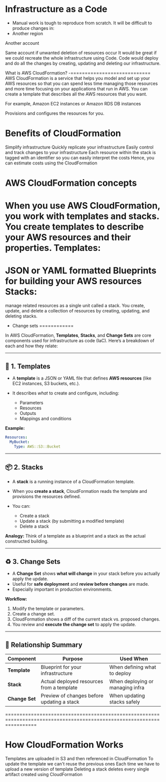 Infrastructure as a Code
=======================
- Manual work is tough to reproduce from scratch.
It will be difficult to produce changes in:
- Another region

Another account

Same account if unwanted deletion of resources occur
It would be great if we could recreate the whole infrastructure using Code.
Code would deploy and do all the changes by creating, updating and
deleting our infrastructure.

What is AWS CloudFormation?
-============================
AWS CloudFormation is a service that helps you model and set up your AWS
resources so that you can spend less time managing those resources and
more time focusing on your applications that run in AWS.
You can create a template that describes all the AWS resources that you
want.

For example, Amazon EC2 instances or Amazon RDS DB instances

Provisions and configures the resources for you.


Benefits of CloudFormation
==========================
Simplify infrastructure
Quickly replicate your infrastructure
Easily control and track changes to your infrastructure
Each resource within the stack is tagged with an identifier so you can easily
interpret the costs
Hence, you can estimate costs using the CloudFormation

AWS CloudFormation concepts
============================
When you use AWS CloudFormation, you work with templates and stacks.
You create templates to describe your AWS resources and their properties.
Templates:
============
JSON or YAML formatted
Blueprints for building your AWS resources
Stacks:
=========
manage related resources as a single unit called a stack.
You create, update, and delete a collection of resources by creating, updating,
and deleting stacks.
- Change sets
============

In AWS CloudFormation, **Templates**, **Stacks**, and **Change Sets** are core components used for infrastructure as code (IaC). Here’s a breakdown of each and how they relate:

---

## 🧾 1. **Templates**

* A **template** is a JSON or YAML file that defines **AWS resources** (like EC2 instances, S3 buckets, etc.).
* It describes *what* to create and configure, including:

  * Parameters
  * Resources
  * Outputs
  * Mappings and conditions

**Example:**

```yaml
Resources:
  MyBucket:
    Type: AWS::S3::Bucket
```

---

## 📦 2. **Stacks**

* A **stack** is a running instance of a CloudFormation template.
* When you **create a stack**, CloudFormation reads the template and provisions the resources defined.
* You can:

  * Create a stack
  * Update a stack (by submitting a modified template)
  * Delete a stack

**Analogy:**
Think of a template as a blueprint and a stack as the actual constructed building.

---

## ♻️ 3. **Change Sets**

* A **Change Set** shows **what will change** in your stack before you actually apply the update.
* Useful for **safe deployment** and **review before changes** are made.
* Especially important in production environments.

**Workflow:**

1. Modify the template or parameters.
2. Create a change set.
3. CloudFormation shows a diff of the current stack vs. proposed changes.
4. You review and **execute the change set** to apply the update.

---

## 🔁 Relationship Summary

| Component      | Purpose                                    | Used When                        |
| -------------- | ------------------------------------------ | -------------------------------- |
| **Template**   | Blueprint for your infrastructure          | When defining what to deploy     |
| **Stack**      | Actual deployed resources from a template  | When deploying or managing infra |
| **Change Set** | Preview of changes before updating a stack | When updating stacks safely      |
=======================================================================================================================

How CloudFormation Works
========================
Templates are uploaded in S3 and then referenced in CloudFormation
To update the template we can't reuse the previous ones
Each time we have to upload a new version of template
Deleting a stack deletes every single artifact created using CloudFormation

